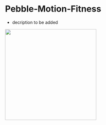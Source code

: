# Pebble-Motion-Fitness
- decription to be added

<img src="http://i.imgur.com/kX2kAgL.jpg" width="300" height="300" />
